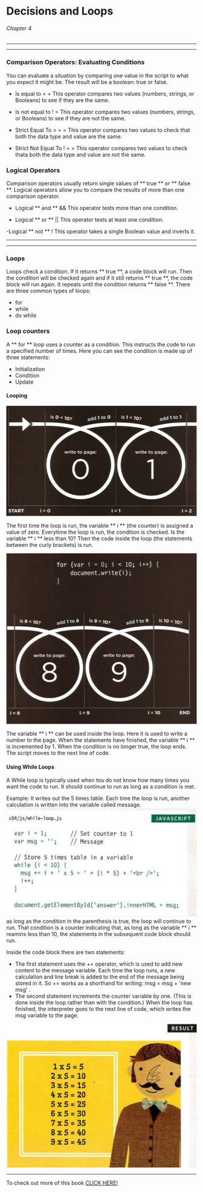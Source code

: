 # Decisions and Loops
###### Chapter 4

---
---
### Comparison Operators: Evaluating Conditions

You can evaluate a situation by comparing one value in the script to what you expect it might be. The result will be a boolean: true or false.



- Is equal to = =
This operator compares two values (numbers, strings, or Booleans) to see if they are the same.

- Is not equal to ! =
This operator compares two values (numbers, strings, or Booleans) to see if they are not the same.

- Strict Equal To = = =
This operator compares two values to check that both the data type and value are the same.

- Strict Not Equal To ! = =
This operator compares two values to check thata both the data type and value are not the same.

### Logical Operators

Comparison operators usually return single values of ** true ** or ** false **. Logical operators allow you to compare the results of more than one comparison operator.

- Logical ** and ** &&
This operator tests more than one condition.

- Logical ** or ** ||
This operator tests at least one condition.

-Logical ** not ** !
This operator takes a single Boolean value and inverts it.

-----
-----

### Loops
Loops check a condition. If it returns ** true **, a code block will run. Then the condition will be checked again and if it still returns ** true **, the code block will run again. It repeats until the condition returns ** false **. 
There are three common types of loops:
- for 
- while
- do while

### Loop counters
A ** for ** loop uses a counter as a condition.
This instructs the code to run a specified number of times. 
Here you can see the condition is made up of three statements:

- Initialization
- Condition
- Update

#### Looping

![Looping](Untitled.png)
 
The first time the loop is run, the variable ** i ** (the counter) is assigned a value of zero. 
Everytime the loop is run, the condition is checked. Is the variable ** i ** less than 10?
Then the code inside the loop (the statements between the curly brackets) is run.

![pic2](pic2.png)

The variable ** i ** can be used inside the loop. Here it is used to write a number to the page.
When the statements have finished, the variable ** i ** is incremented by 1.
When the condition is no longer true, the loop ends. The script moves to the next line of code.

#### Using While Loops
A While loop is typically used when tou do not know how many times you want the code to run. It should continue to run as long as a condition is met.

Example: It writes out the 5 times table. Each time the loop is run, another calculation is written into the variable called message.
![JAVASCRIPT](pic3.png)
as long as the condition in the parenthesis is true, the loop will continue to run. That condition is a counter indicating that, as long as the variable ** i ** reamins less than 10, the statements in the subsequent code block should run.

Inside the code block there are two statements:
- The first statement uses the += operator, which is used to add new content to the message variable. Each time the loop runs, a new calculation and line break is added to the end of the message being stored in it. So += works as a shorthand for writing: msg = msg + 'new msg' .
- The second statement increments the counter variable by one. (This is done inside the loop rather than with the condition.)
When the loop has finished, the interpreter goes to the next line of code, which writes the msg variable to the page. 

![RESULTS](pic4.png)









---

To check out more of this book [CLICK HERE!](file:///C:/Users/taima/Downloads/Javascript_and_jquery_interactive_jon_du.pdf)



